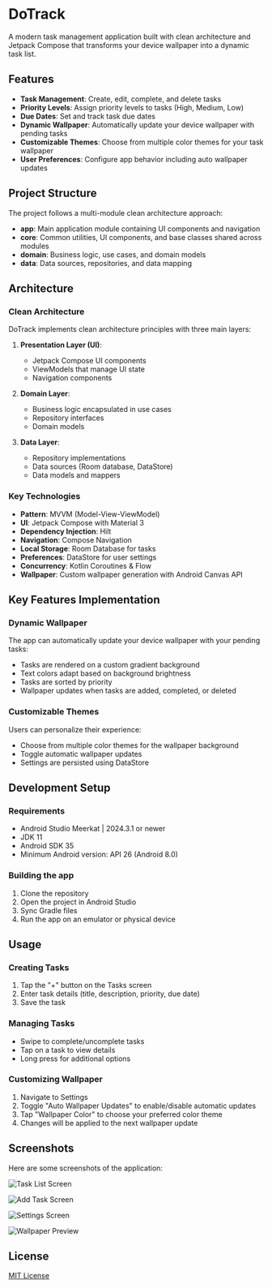 # DoTrack

A modern task management application built with clean architecture and Jetpack Compose that transforms your device wallpaper into a dynamic task list.

## Features

- **Task Management**: Create, edit, complete, and delete tasks 
- **Priority Levels**: Assign priority levels to tasks (High, Medium, Low)
- **Due Dates**: Set and track task due dates
- **Dynamic Wallpaper**: Automatically update your device wallpaper with pending tasks
- **Customizable Themes**: Choose from multiple color themes for your task wallpaper
- **User Preferences**: Configure app behavior including auto wallpaper updates

## Project Structure

The project follows a multi-module clean architecture approach:

- **app**: Main application module containing UI components and navigation
- **core**: Common utilities, UI components, and base classes shared across modules
- **domain**: Business logic, use cases, and domain models
- **data**: Data sources, repositories, and data mapping

## Architecture

### Clean Architecture

DoTrack implements clean architecture principles with three main layers:

1. **Presentation Layer (UI)**: 
   - Jetpack Compose UI components
   - ViewModels that manage UI state
   - Navigation components

2. **Domain Layer**:
   - Business logic encapsulated in use cases
   - Repository interfaces
   - Domain models

3. **Data Layer**:
   - Repository implementations
   - Data sources (Room database, DataStore)
   - Data models and mappers

### Key Technologies

- **Pattern**: MVVM (Model-View-ViewModel)
- **UI**: Jetpack Compose with Material 3
- **Dependency Injection**: Hilt
- **Navigation**: Compose Navigation
- **Local Storage**: Room Database for tasks  
- **Preferences**: DataStore for user settings
- **Concurrency**: Kotlin Coroutines & Flow
- **Wallpaper**: Custom wallpaper generation with Android Canvas API

## Key Features Implementation

### Dynamic Wallpaper

The app can automatically update your device wallpaper with your pending tasks:

- Tasks are rendered on a custom gradient background
- Text colors adapt based on background brightness
- Tasks are sorted by priority
- Wallpaper updates when tasks are added, completed, or deleted

### Customizable Themes

Users can personalize their experience:

- Choose from multiple color themes for the wallpaper background
- Toggle automatic wallpaper updates
- Settings are persisted using DataStore

## Development Setup

### Requirements
- Android Studio Meerkat | 2024.3.1 or newer
- JDK 11
- Android SDK 35
- Minimum Android version: API 26 (Android 8.0)

### Building the app
1. Clone the repository
2. Open the project in Android Studio
3. Sync Gradle files
4. Run the app on an emulator or physical device

## Usage

### Creating Tasks

1. Tap the "+" button on the Tasks screen
2. Enter task details (title, description, priority, due date) 
3. Save the task

### Managing Tasks

- Swipe to complete/uncomplete tasks
- Tap on a task to view details
- Long press for additional options

### Customizing Wallpaper

1. Navigate to Settings
2. Toggle "Auto Wallpaper Updates" to enable/disable automatic updates
3. Tap "Wallpaper Color" to choose your preferred color theme
4. Changes will be applied to the next wallpaper update

## Screenshots

Here are some screenshots of the application:

![Task List Screen](https://github.com/shreyashp47/DoTrack/blob/main/SS/Screenshot_20250608_093726.png)

![Add Task Screen](https://github.com/shreyashp47/DoTrack/blob/main/SS/Screenshot_20250608_092713.png)

![Settings Screen](https://github.com/shreyashp47/DoTrack/blob/main/SS/Screenshot_20250608_093753.png)

![Wallpaper Preview](https://github.com/shreyashp47/DoTrack/blob/main/SS/Screenshot_20250608_093813.png)

## License

[MIT License](LICENSE)